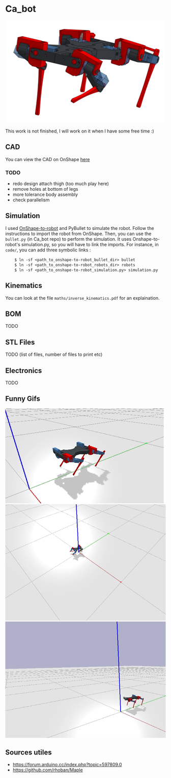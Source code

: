 # Ca_bot

![Ca_bot cao](images/CAO.png)

This work is not finished, I will work on it when I have some free time :)

## CAD
You can view the CAD on OnShape [here](https://cad.onshape.com/documents/ce9bda5ae462e3fdef104bd6/w/3b8d4f6b6a3cb61aacb198cc/e/690f3e74afa6e9599cd381d0)
### TODO
- redo design attach thigh (too much play here)
- remove holes at bottom of legs
- more tolerance body assembly
- check parallelism 

## Simulation

I used [OnShape-to-robot](https://github.com/Rhoban/onshape-to-robot) and PyBullet to simulate the robot. 
Follow the instructions to import the robot from OnShape. Then, you can use the `bullet.py` (in Ca_bot repo) to perform the simulation. It uses Onshape-to-robot's simulation.py, so you will have to link the imports. For instance, in `code/`, you can add three symbolic links : 

```
	$ ln -sf <path_to_onshape-to-robot_bullet_dir> bullet
	$ ln -sf <path_to_onshape-to-robot_robots_dir> robots
	$ ln -sf <path_to_onshape-to-robot_simulation.py> simulation.py
```


## Kinematics
You can look at the file `maths/inverse_kinematics.pdf` for an explaination.

## BOM
TODO

## STL Files
TODO (list of files, number of files to print etc)

## Electronics
TODO

## Funny Gifs
![There is supposed to be a cool gif here](images/ca_bot.gif)
![There is supposed to be a cool gif here](images/round_walk.gif)
![There is supposed to be a cool gif here](images/smooth_walk.gif)

## Sources utiles
- https://forum.arduino.cc/index.php?topic=597809.0
- https://github.com/rhoban/Maple




